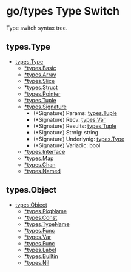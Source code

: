 go/types Type Switch
====================

Type switch syntax tree.

types.Type
----------

-	[types.Type](./go/types/Type.md)
	-	[*types.Basic](./go/types/Basic.md)
	-	[*types.Array](./go/types/Array.md)
	-	[*types.Slice](./go/types/Slice.md)
	-	[*types.Struct](./go/types/Structt.md)
	-	[*types.Pointer](./go/types/Pointer.md)
	-	[*types.Tuple](./go/types/Tuple.md)
	-	[*types.Signature](./go/types/Signature.md)
		-	\(*Signature) Params: [types.Tuple](./go/types/Tuple.md)
		-	\(*Signature) Recv: [types.Var](./go/types/Var.md)
		-	\(*Signature) Results: [types.Tuple](./go/types/Tuple.md)
		-	\(*Signature) Strnig: string
		-	\(*Signature) Underlynig: [types.Type](./go/types/Type.md)
		-	\(*Signature) Variadic: bool
	-	[*types.Interface](./go/types/interface.md)
	-	[*types.Map](./go/types/Map.md)
	-	[*types.Chan](./go/types/Chan.md)
	-	[*types.Named](./go/types/Named.md)

types.Object
------------

-	[types.Object](./go/types/Object.md)
	-	[*types.PkgName](./go/types/PkgName.md)
	-	[*types.Const](./go/types/Const.md)
	-	[*types.TypeName](./go/types/TypeName.md)
	-	[*types.Func](./go/types/Func.md)
	-	[*types.Var](./go/types/Var.md)
	-	[*types.Func](./go/types/Func.md)
	-	[*types.Label](./go/types/Label.md)
	-	[*types.Builtin](./go/types/Builtin.md)
	-	[*types.Nil](./go/types/Nil.md)
